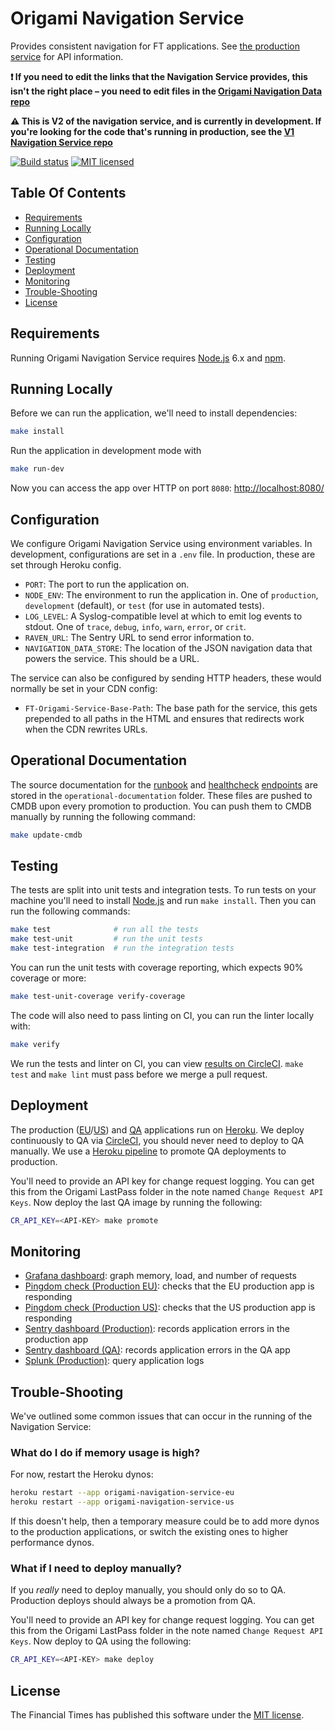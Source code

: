 
Origami Navigation Service
==========================

Provides consistent navigation for FT applications. See [the production service][production-url] for API information.

**:exclamation: If you need to edit the links that the Navigation Service provides, this isn't the right place – you need to edit files in the [Origami Navigation Data repo][navigation-data]**

**:warning: This is V2 of the navigation service, and is currently in development. If you're looking for the code that's running in production, see the [V1 Navigation Service repo](https://github.com/Financial-Times/origami-navigation-service-v1)**

[![Build status](https://img.shields.io/circleci/project/Financial-Times/origami-navigation-service.svg)][ci]
[![MIT licensed](https://img.shields.io/badge/license-MIT-blue.svg)][license]


Table Of Contents
-----------------

  * [Requirements](#requirements)
  * [Running Locally](#running-locally)
  * [Configuration](#configuration)
  * [Operational Documentation](#operational-documentation)
  * [Testing](#testing)
  * [Deployment](#deployment)
  * [Monitoring](#monitoring)
  * [Trouble-Shooting](#trouble-shooting)
  * [License](#license)


Requirements
------------

Running Origami Navigation Service requires [Node.js] 6.x and [npm].


Running Locally
---------------

Before we can run the application, we'll need to install dependencies:

```sh
make install
```

Run the application in development mode with

```sh
make run-dev
```

Now you can access the app over HTTP on port `8080`: [http://localhost:8080/](http://localhost:8080/)


Configuration
-------------

We configure Origami Navigation Service using environment variables. In development, configurations are set in a `.env` file. In production, these are set through Heroku config.

  * `PORT`: The port to run the application on.
  * `NODE_ENV`: The environment to run the application in. One of `production`, `development` (default), or `test` (for use in automated tests).
  * `LOG_LEVEL`: A Syslog-compatible level at which to emit log events to stdout. One of `trace`, `debug`, `info`, `warn`, `error`, or `crit`.
  * `RAVEN_URL`: The Sentry URL to send error information to.
  * `NAVIGATION_DATA_STORE`: The location of the JSON navigation data that powers the service. This should be a URL.

The service can also be configured by sending HTTP headers, these would normally be set in your CDN config:

  * `FT-Origami-Service-Base-Path`: The base path for the service, this gets prepended to all paths in the HTML and ensures that redirects work when the CDN rewrites URLs.

Operational Documentation
-------------------------

The source documentation for the [runbook](https://dewey.ft.com/origami-navigation-service.html) and [healthcheck](https://endpointmanager.in.ft.com/manage/origami-navigation-service-eu.herokuapp.com) [endpoints](https://endpointmanager.in.ft.com/manage/origami-navigation-service-us.herokuapp.com) are stored in the `operational-documentation` folder. These files are pushed to CMDB upon every promotion to production. You can push them to CMDB manually by running the following command:
```sh
make update-cmdb
```

Testing
-------

The tests are split into unit tests and integration tests. To run tests on your machine you'll need to install [Node.js] and run `make install`. Then you can run the following commands:

```sh
make test              # run all the tests
make test-unit         # run the unit tests
make test-integration  # run the integration tests
```

You can run the unit tests with coverage reporting, which expects 90% coverage or more:

```sh
make test-unit-coverage verify-coverage
```

The code will also need to pass linting on CI, you can run the linter locally with:

```sh
make verify
```

We run the tests and linter on CI, you can view [results on CircleCI][ci]. `make test` and `make lint` must pass before we merge a pull request.


Deployment
----------

The production ([EU][heroku-production-eu]/[US][heroku-production-us]) and [QA][heroku-qa] applications run on [Heroku]. We deploy continuously to QA via [CircleCI][ci], you should never need to deploy to QA manually. We use a [Heroku pipeline][heroku-pipeline] to promote QA deployments to production.

You'll need to provide an API key for change request logging. You can get this from the Origami LastPass folder in the note named `Change Request API Keys`. Now deploy the last QA image by running the following:

```sh
CR_API_KEY=<API-KEY> make promote
```


Monitoring
----------

  * [Grafana dashboard][grafana]: graph memory, load, and number of requests
  * [Pingdom check (Production EU)][pingdom-eu]: checks that the EU production app is responding
  * [Pingdom check (Production US)][pingdom-us]: checks that the US production app is responding
  * [Sentry dashboard (Production)][sentry-production]: records application errors in the production app
  * [Sentry dashboard (QA)][sentry-qa]: records application errors in the QA app
  * [Splunk (Production)][splunk]: query application logs


Trouble-Shooting
----------------

We've outlined some common issues that can occur in the running of the Navigation Service:

### What do I do if memory usage is high?

For now, restart the Heroku dynos:

```sh
heroku restart --app origami-navigation-service-eu
heroku restart --app origami-navigation-service-us
```

If this doesn't help, then a temporary measure could be to add more dynos to the production applications, or switch the existing ones to higher performance dynos.

### What if I need to deploy manually?

If you _really_ need to deploy manually, you should only do so to QA. Production deploys should always be a promotion from QA.

You'll need to provide an API key for change request logging. You can get this from the Origami LastPass folder in the note named `Change Request API Keys`. Now deploy to QA using the following:

```sh
CR_API_KEY=<API-KEY> make deploy
```


License
-------

The Financial Times has published this software under the [MIT license][license].



[ci]: https://circleci.com/gh/Financial-Times/origami-navigation-service
[grafana]: http://grafana.ft.com/dashboard/db/origami-navigation-service
[heroku-pipeline]: https://dashboard.heroku.com/pipelines/9cd9033e-fa9d-42af-bfe9-b9d0aa6f4a50
[heroku-production-eu]: https://dashboard.heroku.com/apps/origami-navigation-service-eu
[heroku-production-us]: https://dashboard.heroku.com/apps/origami-navigation-service-us
[heroku-qa]: https://dashboard.heroku.com/apps/origami-navigation-service-qa
[heroku]: https://heroku.com/
[license]: http://opensource.org/licenses/MIT
[navigation-data]: https://github.com/Financial-Times/origami-navigation-data
[node.js]: https://nodejs.org/
[npm]: https://www.npmjs.com/
[pingdom-eu]: https://my.pingdom.com/newchecks/checks#check=2287222
[pingdom-us]: https://my.pingdom.com/newchecks/checks#check=2287223
[production-url]: https://www.ft.com/__origami/service/navigation/v2
[sentry-production]: https://sentry.io/nextftcom/origami-navigation-service-pro/
[sentry-qa]: https://sentry.io/nextftcom/origami-navigation-service-qa/
[splunk]: https://financialtimes.splunkcloud.com/en-US/app/search/search?q=search%20(app%3Dorigami-navigation-v1-eu%20OR%20app%3Dorigami-navigation-v1-us)
